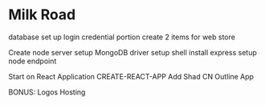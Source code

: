 # Milk Road

database
    set up login credential portion
    create 2 items for web store

Create node server
    setup MongoDB driver
    setup shell
    install express 
    setup node endpoint

Start on React Application
    CREATE-REACT-APP
    Add Shad CN
    Outline App
   
BONUS:
    Logos
    Hosting



